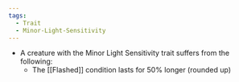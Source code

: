 ```yaml
---
tags:
  - Trait
  - Minor-Light-Sensitivity
---
```

- A creature with the Minor Light Sensitivity trait suffers from the following:
	- The [[Flashed]] condition lasts for 50% longer (rounded up)